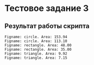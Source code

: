 # Тестовое задание 3
## Результат работы скрипта

```
Figname: circle. Area: 153.94
Figname: circle. Area: 113.10
Figname: rectangle. Area: 48.00
Figname: rectangle. Area: 35.00
Figname: triangle. Area: 9.92
Figname: triangle. Area: 7.15
```
